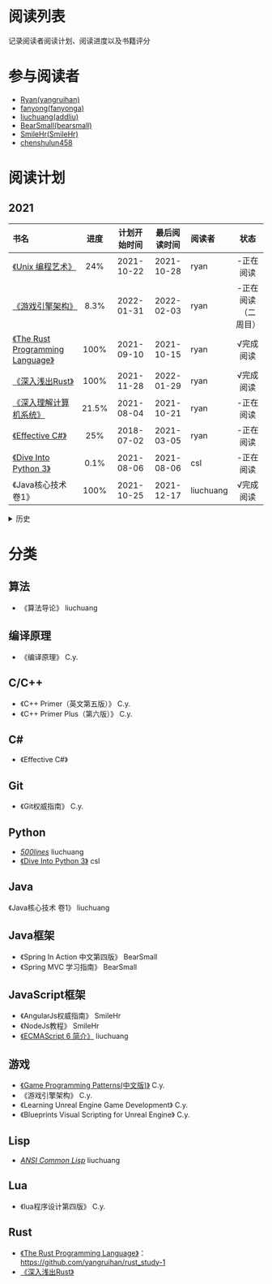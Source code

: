# 阅读列表

记录阅读者阅读计划、阅读进度以及书籍评分

# 参与阅读者

- [Ryan(yangruihan)](https://github.com/yangruihan)
- [fanyong(fanyonga)](https://github.com/fanyonga)
- [liuchuang(addliu)](https://github.com/addliu)
- [BearSmall(bearsmall)](https://github.com/bearsmall)
- [SmileHr(SmileHr)](https://github.com/SmileHr)
- [chenshulun458](https://github.com/chenshulun458)

# 阅读计划

## 2021


| 书名 | 进度 | 计划开始时间 | 最后阅读时间 | 阅读者 | 状态 |
| :- | :-: | :-: | :-: | :- | :-: |
| [《Unix 编程艺术》](https://book.douban.com/subject/1467587/) | 24% | 2021-10-22 | 2021-10-28 | ryan | -正在阅读 |
| [《游戏引擎架构》](https://www.amazon.cn/dp/B00HY8SIX2/ref=sr_1_1?ie=UTF8&qid=1545199235&sr=8-1&keywords=%E6%B8%B8%E6%88%8F%E5%BC%95%E6%93%8E%E6%9E%B6%E6%9E%84) | 8.3% | 2022-01-31 | 2022-02-03 | ryan | -正在阅读（二周目） |
| [《The Rust Programming Language》](https://doc.rust-lang.org/stable/book/) | 100% | 2021-09-10 | 2021-10-15 | ryan | √完成阅读 |
| [《深入浅出Rust》](https://www.amazon.cn/dp/B07GSRFG28) | 100% | 2021-11-28 | 2022-01-29 | ryan | √完成阅读 |
| [《深入理解计算机系统》](https://book.douban.com/subject/26912767/) | 21.5% | 2021-08-04 | 2021-10-21 | ryan | -正在阅读 |
| [《Effective C#》](https://www.amazon.cn/dp/B07D5952BF/ref=sr_1_1?ie=UTF8&qid=1545199348&sr=8-1&keywords=Effective+C%23) | 25% | 2018-07-02 | 2021-03-05 | ryan | -正在阅读 |
| [《Dive Into Python 3》](https://diveintopython3.problemsolving.io/) | 0.1% | 2021-08-06 | 2021-08-06 | csl | -正在阅读 |
| 《Java核心技术 卷1》 | 100% | 2021-10-25 | 2021-12-17 | liuchuang | √完成阅读 |

<details>
  <summary>历史</summary>

## 2017-2020


| 书名 | 进度 | 计划开始时间 | 最后阅读时间 | 阅读者 | 状态 |
| :- | :-: | :-: | :-: | :- | :-: |
| [《Git权威指南》](https://www.amazon.cn/dp/B009WMC3QQ/ref=sr_1_1?ie=UTF8&qid=1545199166&sr=8-1&keywords=git%E6%9D%83%E5%A8%81%E6%8C%87%E5%8D%97) | 62% | 2017-1-10 | 2017-2-14 | C.y. | √结束阅读 |
| [《C++ Primer（英文第五版）》](https://www.amazon.cn/dp/B00ESUIL0O/ref=sr_1_1?ie=UTF8&qid=1545199207&sr=8-1&keywords=c+primer) | 100.0% | 2017-1-19 | 2017-4-20 | C.y. | √结束阅读 |
| [《Game Programming Patterns》](http://gpp.tkchu.me/) | 100.0% | 2017-7-24 | 2017-8-24 | C.y. | √完成阅读 |
| [《游戏引擎架构》](https://www.amazon.cn/dp/B00HY8SIX2/ref=sr_1_1?ie=UTF8&qid=1545199235&sr=8-1&keywords=%E6%B8%B8%E6%88%8F%E5%BC%95%E6%93%8E%E6%9E%B6%E6%9E%84) | 100.0% | 2017-8-24 | 2018-9-19 | C.y. | √完成阅读 |
| [《Real-Time Rendering 3rd Edition》](https://www.amazon.cn/dp/B007COYODQ/ref=sr_1_fkmr1_1?ie=UTF8&qid=1545199263&sr=8-1-fkmr1&keywords=Real-Time+Rendering+3rd+Edition) | 13% | 2018-10-11 | 2018-11-27 | C.y. | *正在阅读 |
| [《craftinginterpreters》](http://craftinginterpreters.com/) | 100.0% | 2018-11-24 | 2018-12-16 | C.y. | √结束阅读 |
| [《自己动手写编译器》](http://pandolia.net/tinyc/index.html) | 100.0% | 2018-12-17 | 2018-12-19 | C.y. | √完成阅读 |
| [《编译原理（第二版》](https://www.amazon.cn/dp/B001NGO85I/ref=sr_1_1?ie=UTF8&qid=1545310962&sr=8-1&keywords=%E7%BC%96%E8%AF%91%E5%8E%9F%E7%90%86) | 13.2% | 2018-12-19 | 2019-01-15 | C.y. | *正在阅读 |
| [《垃圾回收的算法与实现》](https://book.douban.com/subject/26821357/) | 53.32% | 2019-5-22 | 2019-06-04 | C.y. | *正在阅读 |
| [《计算机程序的构造和解释（第2版）》](https://www.amazon.cn/dp/B0011AP7RY/ref=sr_1_1?ie=UTF8&qid=1545199292&sr=8-1&keywords=%E8%AE%A1%E7%AE%97%E6%9C%BA%E7%A8%8B%E5%BA%8F%E7%9A%84%E6%9E%84%E9%80%A0%E5%92%8C%E8%A7%A3%E9%87%8A) | 4% | 2017-11-25 | 2017-11-26 | C.y. | -暂停阅读 |
| [《C++ Primer Plus（第六版）》](https://www.amazon.cn/dp/B008A4XZRI/ref=sr_1_1?ie=UTF8&qid=1545199313&sr=8-1&keywords=C%2B%2B+Primer+Plus%EF%BC%88%E7%AC%AC%E5%85%AD%E7%89%88%EF%BC%89) | 100.0% | 2018-06-10 | 2018-06-29 | C.y. | √完成阅读 |
| [《Learning Unreal Engine Game Development》](https://www.amazon.cn/dp/B01956B5PS/ref=sr_1_1?ie=UTF8&qid=1545199383&sr=8-1&keywords=Learning+Unreal+Engine+Game+Development) | 100.0% | 2018-06-30 | 2018-07-10 | C.y. | √完成阅读 |
| [《Blueprints Visual Scripting for Unreal Engine》](https://www.amazon.cn/dp/B00YSILVNA/ref=sr_1_2?ie=UTF8&qid=1545199401&sr=8-2&keywords=Blueprints+Visual+Scripting+for+Unreal+Engine) | 100.0% | 2018-7-11 | 2018-7-15 | C.y. | √完成阅读 |
| [《游戏设计的236个技巧》](https://www.amazon.cn/dp/B017SDUYB6/ref=sr_1_1?ie=UTF8&qid=1545199335&sr=8-1&keywords=%E6%B8%B8%E6%88%8F%E8%AE%BE%E8%AE%A1%E7%9A%84236%E4%B8%AA%E6%8A%80%E5%B7%A7) | 25% | 2018-7-14 | 2018-8-3 | C.y. | *暂停阅读 |
| 《lua程序设计第四版》 | 100% | 2020-07-10 | 2020-07-18 | C.y. | √完成阅读 |
| 《Clojure编程实战》 | 100% | 2020-07-24 | 2020-08-28 | C.y. | √完成阅读 |
| [Modern C++ Tutorial: C++11/14/17/20 On the Fly](https://github.com/changkun/modern-cpp-tutorial) | 100% | 2020-08-27 | 2021-01-05 | C.y. | √完成阅读 |
| 《算法导论》 | 42% | 2017-1-17 | 2017-2-26 | liuchuang | *暂停阅读 |
| [_500lines_][500lines] | 7% | 2017-1-10 | 2017-1-22 | liuchuang | *暂停阅读 |
| 《Spring In Action 中文第四版》 | 45% | 2017-1-12 | 2017-2-18 | BearSmall | 正在阅读 |
| 《王道机试指南》 | 85% | 2017-2-20 | 2017-3-24 | bearsmall | 正在阅读 |
| 《Spring MVC 学习指南》 | 100% | 2017-1-17 | 2017-1-24 | BearSmall | 阅读完毕 |
| 《白帽子讲Web安全》 | 70% | 2017-7-29 | 2017-9-21 | BearSmall | 正在阅读 |
| 《Git权威指南》 | 25% | 2017-2-19 | 2017-2-19 | fanyonga | 正在阅读 |
| 《阿里巴巴Java开发手册》 | 100% | 2017-2-17 | 2017-2-19 | fanyonga | 阅读完毕 |
| 《AngularJs权威指南》 | 30% | 2017-2-17 | 2017-2-27 | SmileHr | 正在阅读 |
| 《NodeJs教程》 | 50% | 2017-2-20 | 2017-2-21 | SmileHr | 正在阅读 |
| [_ANSI Common Lisp_][CommonLisp] | 18% | 2017-8-22 | 2017-08-23 | liuchuang | 正在阅读 |
| [《ECMAScript 6 简介》][ECMAScript6-intro] | 100% | 2018-04-16 | 2018-06-16 | liuchuang | √完成阅读 |

</details>

# 分类

## 算法

- 《算法导论》 liuchuang

## 编译原理

- 《编译原理》 C.y.

## C/C++

- 《C++ Primer（英文第五版）》 C.y.
- 《C++ Primer Plus（第六版）》 C.y.

## C#

- 《Effective C#》

## Git

- 《Git权威指南》 C.y.

## Python

- [_500lines_][500lines] liuchuang
- [《Dive Into Python 3》][dp3] csl

## Java

《Java核心技术 卷1》 liuchuang

## Java框架

- 《Spring In Action 中文第四版》 BearSmall
- 《Spring MVC 学习指南》 BearSmall

## JavaScript框架

- 《AngularJs权威指南》 SmileHr
- 《NodeJs教程》 SmileHr
- [《ECMAScript 6 简介》][ECMAScript6-intro] liuchuang

## 游戏

- [《Game Programming Patterns(中文版)》](http://gpp.tkchu.me/) C.y.
- 《游戏引擎架构》 C.y.
- 《Learning Unreal Engine Game Development》 C.y.
- 《Blueprints Visual Scripting for Unreal Engine》 C.y.

## Lisp

- [_ANSI Common Lisp_][CommonLisp] liuchuang

## Lua

- 《lua程序设计第四版》 C.y.

## Rust

- [《The Rust Programming Language》](https://doc.rust-lang.org/stable/book/)：https://github.com/yangruihan/rust_study-1
- [《深入浅出Rust》](https://www.amazon.cn/dp/B07GSRFG28)

[CommonLisp]: https://acl.readthedocs.io/en/latest/zhCN
[ECMAScript6-intro]: http://es6.ruanyifeng.com/#docs/intro
[500lines]: https://github.com/aosabook/500lines
[dp3]: https://diveintopython3.problemsolving.io/
